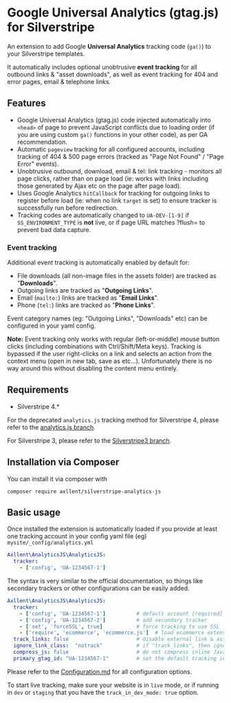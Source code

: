 # Google Universal Analytics (gtag.js) for Silverstripe

An extension to add Google **Universal Analytics** tracking code (`ga()`) to your Silverstripe templates.

It automatically includes optional unobtrusive **event tracking** for all outbound links & "asset downloads", as well as event tracking for 404 and error pages, email & telephone links.

## Features

- Google Universal Analytics (gtag.js) code injected automatically into `<head>` of page to prevent JavaScript conflicts due to loading order (if you are using custom `ga()` functions in your other code), as per GA recommendation.
- Automatic `pageview` tracking for all configured accounts, including tracking of 404 & 500 page errors (tracked as "Page Not Found" / "Page Error" events).
- Unobtrusive outbound, download, email & tel: link tracking - monitors all page clicks, rather than on page load (ie: works with links including those generated by Ajax etc on the page after page load).
- Uses Google Analytics `hitCallback` for tracking for outgoing links to register before load (ie: when no link `target` is set) to ensure tracker is successfully run before redirection.
- Tracking codes are automatically changed to `UA-DEV-[1-9]` if `SS_ENVIRONMENT_TYPE` is **not** live, or if page URL matches ?flush= to prevent bad data capture.

### Event tracking

Additional event tracking is automatically enabled by default for:

- File downloads (all non-image files in the assets folder) are tracked as "**Downloads**".
- Outgoing links are tracked as "**Outgoing Links**".
- Email (`mailto:`) links are tracked as "**Email Links**".
- Phone (`tel:`) links are tracked as "**Phone Links**".

Event category names (eg: "Outgoing Links", "Downloads" etc) can be configured in your yaml config.

**Note:** Event tracking only works with regular (left-or-middle) mouse button clicks (including combinations with Ctrl/Shift/Meta keys). Tracking is bypassed if the user right-clicks on a link and selects an action from the context menu (open in new tab, save as etc...). Unfortunately there is no way around this without disabling the content menu entirely.

## Requirements

- Silverstripe 4.*

For the deprecated `analytics.js` tracking method for Silverstripe 4, please refer to the [analytics.js branch](https://github.com/axllent/silverstripe-analytics-js/tree/3-analyticsjs).

For Silverstripe 3, please refer to the [Silverstripe3 branch](https://github.com/axllent/silverstripe-analytics-js/tree/silverstripe3).

## Installation via Composer

You can install it via composer with
```
composer require axllent/silverstripe-analytics-js
```

## Basic usage

Once installed the extension is automatically loaded if you provide at least one tracking account in your config yaml file (eg) `mysite/_config/analytics.yml`

```yaml
Axllent\AnalyticsJS\AnalyticsJS:
  tracker:
    - ['config', 'UA-1234567-1']
```

The syntax is very similar to the official documentation, so things like secondary trackers or other configurations can be easily added.

```yaml
Axllent\AnalyticsJS\AnalyticsJS:
  tracker:
    - ['config', 'UA-1234567-1']          # default account [required]
    - ['config', 'UA-1234567-2']          # add secondary tracker
    - ['set', 'forceSSL', true]           # force tracking to use SSL
    - ['require', 'ecommerce', 'ecommerce.js']  # load ecommerce extension
  track_links: false                      # disable external link & asset tracking
  ignore_link_class:  "notrack"           # if "track_links", then ignore external links with the "notrack" class
  compress_js: false                      # do not compress inline JavaScript
  primary_gtag_id: "UA-1234567-1"         # set the default tracking id to be used when loading gtag (defaults to the first tracker)
```

Please refer to the [Configuration.md](docs/en/Configuration.md) for all configuration options.

To start live tracking, make sure your website is in `live` mode, or if running in `dev` or `staging` that you
have the `track_in_dev_mode: true` option.
